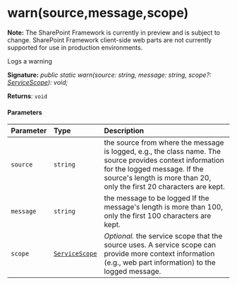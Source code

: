 # warn(source,message,scope)
**Note:** The SharePoint Framework is currently in preview and is subject to change. SharePoint Framework client-side web parts are not currently supported for use in production environments.



Logs a warning

**Signature:** _public static warn(source: string, message: string, scope?: [ServiceScope](../../sp-core-library/class/servicescope.md)): void;_

**Returns**: `void`





#### Parameters


| Parameter	   | Type    | Description |
|:-------------|:---------------|:------------|
| `source`    | `string` | the source from where the message is logged, e.g., the class name. The source provides context information for the logged message. If the source's length is more than 20, only the first 20 characters are kept. |
| `message`    | `string` | the message to be logged If the message's length is more than 100, only the first 100 characters are kept. |
| `scope`    | [`ServiceScope`](../../sp-core-library/class/servicescope.md) | _Optional._ the service scope that the source uses. A service scope can provide more context information (e.g., web part information) to the logged message. |


